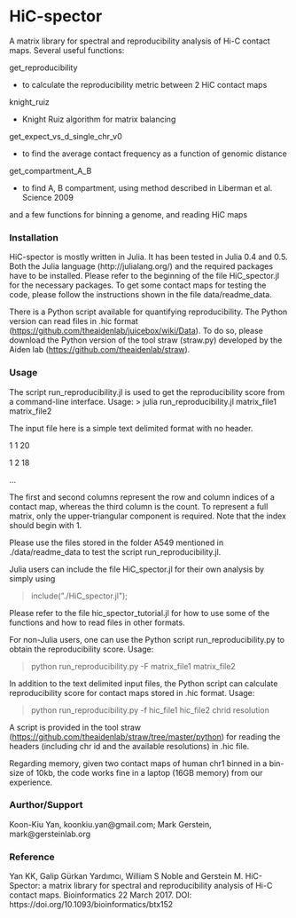 # HiC-spector

A matrix library for spectral and reproducibility analysis of Hi-C contact maps. Several useful functions:

get_reproducibility
  - to calculate the reproducibility metric between 2 HiC contact maps
  
knight_ruiz
  - Knight Ruiz algorithm for matrix balancing
  
get_expect_vs_d_single_chr_v0
  - to find the average contact frequency as a function of genomic distance
  
get_compartment_A_B
  - to find A, B compartment, using method described in Liberman et al. Science 2009
  
and a few functions for binning a genome, and reading HiC maps

<h3>Installation</h3> 
HiC-spector is mostly written in Julia. It has been tested in Julia 0.4 and 0.5. Both the Julia language (http://julialang.org/) and the required packages have to be installed. Please refer to the beginning of the file HiC_spector.jl for the necessary packages. To get some contact maps for testing the code, please follow the instructions shown in the file data/readme_data.

There is a Python script available for quantifying reproducibility. The Python version can read files in .hic format (https://github.com/theaidenlab/juicebox/wiki/Data). To do so, please download the Python version of the tool straw (straw.py) developed by the Aiden lab (https://github.com/theaidenlab/straw).

<h3>Usage</h3>
The script run_reproducibility.jl is used to get the reproducibility score from a command-line interface. Usage:
> julia run_reproducibility.jl matrix_file1 matrix_file2 

The input file here is a simple text delimited format with no header.

1 1 20

1 2 18

...

The first and second columns represent the row and column indices of a contact map, whereas the third column is the count. To represent a full matrix, only the upper-triangular component is required. Note that the index should begin with 1. 

Please use the files stored in the folder A549 mentioned in ./data/readme_data to test the script run_reproducibility.jl.

Julia users can include the file HiC_spector.jl for their own analysis by simply using
> include("./HiC_spector.jl");

Please refer to the file hic_spector_tutorial.jl for how to use some of the functions and how to read files in other formats.

For non-Julia users, one can use the Python script run_reproducibility.py to obtain the reproducibility score. Usage:
> python run_reproducibility.py -F matrix_file1 matrix_file2

In addition to the text delimited input files, the Python script can calculate reproducibility score for contact maps stored in .hic format. Usage:
> python run_reproducibility.py -f hic_file1 hic_file2 chrid resolution

A script is provided in the tool straw (https://github.com/theaidenlab/straw/tree/master/python) for reading the headers (including chr id and the available resolutions) in .hic file. 

Regarding memory, given two contact maps of human chr1 binned in a bin-size of 10kb, the code works fine in a laptop (16GB memory) from our experience. 

<h3>Aurthor/Support</h3>
Koon-Kiu Yan, koonkiu.yan@gmail.com; Mark Gerstein, mark@gersteinlab.org

<h3>Reference</h3>
Yan KK, Galip Gürkan Yardımcı, William S Noble and Gerstein M. HiC-Spector: a matrix library for spectral and reproducibility analysis of Hi-C contact maps. Bioinformatics 22 March 2017. DOI: https://doi.org/10.1093/bioinformatics/btx152
